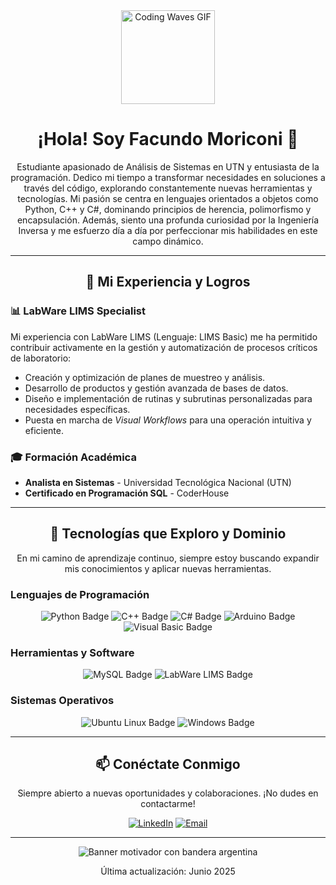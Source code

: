 <div id="top" align="center">
  <img src="https://media.giphy.com/media/v1.Y2lkPTc5MGI3NjExenVkcWoxdGs5cGcxcWo1dm4xMHE1ZmQ2cjI4YXltNWpjbm1raG81byZlcD12MV9naWZzX3NlYXJjaCZjdD1n/du3J3cXyzhj75IOgvA/giphy.gif" alt="Coding Waves GIF" width="150"/>
  <h1>¡Hola! Soy Facundo Moriconi 👋</h1>
  <p>Estudiante apasionado de Análisis de Sistemas en UTN y entusiasta de la programación. Dedico mi tiempo a transformar necesidades en soluciones a través del código, explorando constantemente nuevas herramientas y tecnologías. Mi pasión se centra en lenguajes orientados a objetos como Python, C++ y C#, dominando principios de herencia, polimorfismo y encapsulación. Además, siento una profunda curiosidad por la Ingeniería Inversa y me esfuerzo día a día por perfeccionar mis habilidades en este campo dinámico.</p>
</div>

---

<div align="center">
  <h2>🚀 Mi Experiencia y Logros</h2>
</div>

### 📊 LabWare LIMS Specialist
Mi experiencia con LabWare LIMS (Lenguaje: LIMS Basic) me ha permitido contribuir activamente en la gestión y automatización de procesos críticos de laboratorio:
* Creación y optimización de planes de muestreo y análisis.
* Desarrollo de productos y gestión avanzada de bases de datos.
* Diseño e implementación de rutinas y subrutinas personalizadas para necesidades específicas.
* Puesta en marcha de *Visual Workflows* para una operación intuitiva y eficiente.

### 🎓 Formación Académica
* **Analista en Sistemas** - Universidad Tecnológica Nacional (UTN)
* **Certificado en Programación SQL** - CoderHouse

---

<div align="center">
  <h2>🎯 Tecnologías que Exploro y Dominio</h2>
  <p>En mi camino de aprendizaje continuo, siempre estoy buscando expandir mis conocimientos y aplicar nuevas herramientas.</p>
</div>

### Lenguajes de Programación
<div align="center">
  <img src="https://img.shields.io/badge/Python-3776AB?style=for-the-badge&logo=python&logoColor=white" alt="Python Badge"/>
  <img src="https://img.shields.io/badge/C%2B%2B-00599C?style=for-the-badge&logo=c%2B%2B&logoColor=white" alt="C++ Badge"/>
  <img src="https://img.shields.io/badge/C%23-239120?style=for-the-badge&logo=c-sharp&logoColor=white" alt="C# Badge"/>
  <img src="https://img.shields.io/badge/Arduino-00979D?style=for-the-badge&logo=arduino&logoColor=white" alt="Arduino Badge"/>
  <img src="https://img.shields.io/badge/Visual_Basic-5C2D91?style=for-the-badge&logo=visual-studio-code&logoColor=white" alt="Visual Basic Badge"/>
</div>

### Herramientas y Software
<div align="center">
  <img src="https://img.shields.io/badge/MySQL-4479A1?style=for-the-badge&logo=mysql&logoColor=white" alt="MySQL Badge"/>
  <img src="https://img.shields.io/badge/LabWare_LIMS-00AEEF?style=for-the-badge&logo=data-transfer-project&logoColor=white" alt="LabWare LIMS Badge"/>
</div>

### Sistemas Operativos
<div align="center">
  <img src="https://img.shields.io/badge/Ubuntu-E95420?style=for-the-badge&logo=ubuntu&logoColor=white" alt="Ubuntu Linux Badge"/>
  <img src="https://img.shields.io/badge/Windows-0078D4?style=for-the-badge&logo=windows&logoColor=white" alt="Windows Badge"/>
</div>

---

<div align="center">
  <h2>📫 Conéctate Conmigo</h2>
  <p>Siempre abierto a nuevas oportunidades y colaboraciones. ¡No dudes en contactarme!</p>

  [![LinkedIn](https://img.shields.io/badge/LinkedIn-0077B5?style=for-the-badge&logo=linkedin&logoColor=white)](https://www.linkedin.com/in/facundo-martin-moriconi-3581a11aa/)
  [![Email](https://img.shields.io/badge/Email-D14836?style=for-the-badge&logo=gmail&logoColor=white)](mailto:facundomoriconi.code@gmail.com)
</div>

---



<div align="center">
  <img src="https://capsule-render.vercel.app/api?type=speech&height=100&fontSize=30&color=74ACDF,FFFFFF,FFD100,74ACDF&text=Programando%20el%20ma%C3%B1ana,%20innovando%20hoy.&animation=blinking&fontColor=FFFFFF" alt="Banner motivador con bandera argentina"/>
</div>

<div align="center">
  <p>
    Última actualización: <span id="last-updated">Junio 2025</span>
  </p>
</div>

